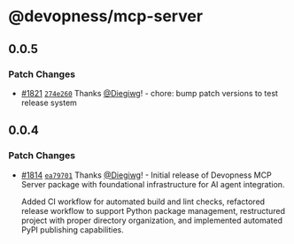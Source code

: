 # @devopness/mcp-server

## 0.0.5

### Patch Changes

- [#1821](https://github.com/devopness/devopness/pull/1821) [`274e260`](https://github.com/devopness/devopness/commit/274e26006d53eba37b37753af0fa9e3386f2a639) Thanks [@Diegiwg](https://github.com/Diegiwg)! - chore: bump patch versions to test release system

## 0.0.4

### Patch Changes

- [#1814](https://github.com/devopness/devopness/pull/1814) [`ea79701`](https://github.com/devopness/devopness/commit/ea797010793bfe404b7e06afb7e222e716f602de) Thanks [@Diegiwg](https://github.com/Diegiwg)! - Initial release of Devopness MCP Server package with foundational infrastructure for AI agent integration.

  Added CI workflow for automated build and lint checks, refactored release workflow to support Python package management, restructured project with proper directory organization, and implemented automated PyPI publishing capabilities.
